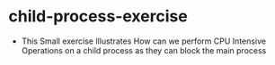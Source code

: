 # child-process-exercise


 * This Small exercise Illustrates How can we perform CPU Intensive Operations on a child process as they can block the main process
